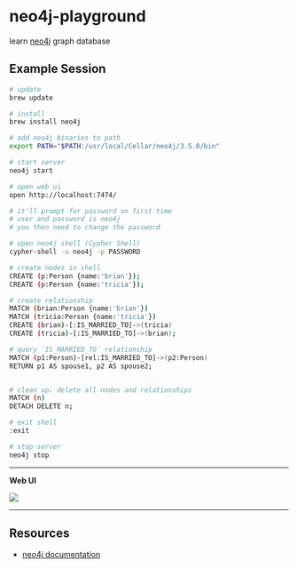 # neo4j-playground

learn [neo4j](https://neo4j.com) graph database


## Example Session

```sh
# update
brew update

# install
brew install neo4j

# add neo4j binaries to path
export PATH="$PATH:/usr/local/Cellar/neo4j/3.5.8/bin"

# start server
neo4j start

# open web ui
open http://localhost:7474/

# it'll prompt for password on first time
# user and password is neo4j
# you then need to change the password

# open neo4j shell (Cypher Shell)
cypher-shell -u neo4j -p PASSWORD

# create nodes in shell
CREATE (p:Person {name:'brian'});
CREATE (p:Person {name:'tricia'});

# create relationship
MATCH (brian:Person {name:'brian'})
MATCH (tricia:Person {name:'tricia'})
CREATE (brian)-[:IS_MARRIED_TO]->(tricia)
CREATE (tricia)-[:IS_MARRIED_TO]->(brian);

# query `IS_MARRIED_TO` relationship
MATCH (p1:Person)-[rel:IS_MARRIED_TO]->(p2:Person)
RETURN p1 AS spouse1, p2 AS spouse2;


# clean up: delete all nodes and relationships
MATCH (n)
DETACH DELETE n;

# exit shell
:exit

# stop server
neo4j stop
```

---

**Web UI**

![](https://www.evernote.com/l/AAEzw2ySyp5Jv7e6bDQQrJocVkLMHq_l994B/image.png)

---

## Resources

* [neo4j documentation](https://neo4j.com/docs/)
